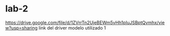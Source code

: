 # lab-2
https://drive.google.com/file/d/1ZVrrTn2UjeBEWm5vHh1pIuJSBptQvmhx/view?usp=sharing
link del driver modelo utilizado 1

